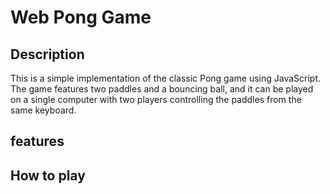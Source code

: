 # Web Pong Game

## Description 
This is a simple implementation of the classic Pong game using JavaScript. The game features two paddles and a bouncing ball, and it can be played on a single computer with two players controlling the paddles from the same keyboard.

## features

## How to play
